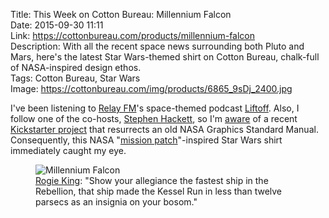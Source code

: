 Title: This Week on Cotton Bureau: Millennium Falcon  
Date: 2015-09-30 11:11  
Link: https://cottonbureau.com/products/millennium-falcon  
Description: With all the recent space news surrounding both Pluto and Mars, here's the latest Star Wars-themed shirt on Cotton Bureau, chalk-full of NASA-inspired design ethos.  
Tags: Cotton Bureau, Star Wars      
Image: https://cottonbureau.com/img/products/6865_9sDj_2400.jpg  

I've been listening to [Relay FM][1]'s space-themed podcast [Liftoff][2]. Also, I follow one of the co-hosts, [Stephen Hackett][3], so I'm [aware][4] of a recent [Kickstarter project][5] that resurrects an old NASA Graphics Standard Manual. Consequently, this NASA "[mission patch][6]"-inspired Star Wars shirt immediately caught my eye.

<figure>
	<img src="https://cottonbureau.com/img/products/6865_9sDj_2400.jpg" alt="Millennium Falcon" title="'Millennium Falcon' on Cotton Bureau">
	<figcaption><a href="http://twitter.com/rogie" title="The designer on Twitter">Rogie King</a>: "Show your allegiance the fastest ship in the Rebellion, that ship made the Kessel Run in less than twelve parsecs as an insignia on your bosom."</figcaption>
</figure>

[1]: http://relay.fm "Relay.fm podcast network"
[2]: http://www.relay.fm/liftoff "Liftoff Podcast"
[3]: http://twitter.com/ismh "Stephen Hackett on Twitter"
[4]: http://www.512pixels.net/blog/2015/9/reissue-of-the-1975-nasa-graphics-standards-manual "Stephen Hackett on the NASA Graphics Standards Manual reissue"
[5]: https://www.kickstarter.com/projects/thestandardsmanual/reissue-of-the-1975-nasa-graphics-standards-manual "Kickstarter for the NASA Graphics Standards Manual reissue"
[6]: https://en.wikipedia.org/wiki/Mission_patch "Wikipedia: Mission Patches"